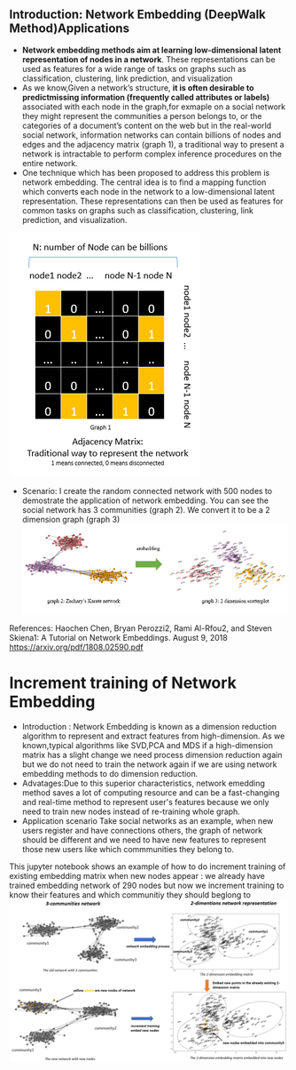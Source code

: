 ## Introduction:  Network Embedding (DeepWalk Method)Applications
- **Network embedding methods aim at learning low-dimensional latent representation of nodes
in a network**. These representations can be used as features for a wide range of tasks on graphs
such as classification, clustering, link prediction, and visualization
- As we know,Given a network’s structure, **it is often desirable to predictmissing information (frequently called attributes or labels)** associated with each node in the graph,for exmaple on a social
network they might represent the communities a person belongs to, or the categories of a document’s
content on the web but in the real-world social network, information networks can contain billions of nodes and edges and the adjacency matrix (graph 1), a traditional way to present a network is intractable to perform complex inference procedures on the entire network.
- One technique which has been proposed to address this problem is network embedding. The central idea is to find a mapping
function which converts each node in the network to a low-dimensional latent representation. These
representations can then be used as features for common tasks on graphs such as classification,
clustering, link prediction, and visualization.



![](adjacency_matrix_graph.png)

- Scenario: I create the random connected network with 500 nodes to demostrate the application of network embedding. You can see the social network has 3 communities (graph 2). We convert it to be a 2 dimension graph (graph 3)
![](embedding_graph.png)

References:
Haochen Chen, Bryan Perozzi2, Rami Al-Rfou2, and Steven Skiena1: A Tutorial on Network Embeddings. August 9, 2018
https://arxiv.org/pdf/1808.02590.pdf

# Increment training of Network Embedding
- Introduction : Network Embedding is known as a dimension reduction algorithm to represent and extract features from high-dimension. As we known,typical algorithms like SVD,PCA and MDS if a high-dimension matrix has a slight change we need process dimension reduction again but we do not need to train the network again if we are using network embedding methods to do dimension reduction. 
- Advatages:Due  to this superior characteristics, network emedding method saves a lot of computing resource and can be a fast-changing and real-time method to represent user's features because we only need to train new nodes instead of re-training whole graph.
- Application scenario Take social networks as an example, when new users register and have connections others, the graph of network should be different and we need to have new features to represent those new users like which commmunities they belong to.

This jupyter notebook shows an example of how to do increment training of existing embedding matrix when new nodes appear
: we already have trained embedding network of 290 nodes but now we increment training to know their features and which communitiy they should beglong to 
![](increment_training.png)

